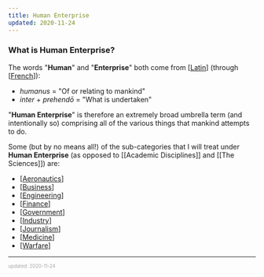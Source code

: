 ```yaml
---
title: Human Enterprise
updated: 2020-11-24
---
```


### What is Human Enterprise?

The words "**Human**" and "**Enterprise**" both come from [[Latin]] (through [[French]]):

- _humanus_ = "Of or relating to mankind"
- _inter_ + _prehendō_ = "What is undertaken"

"**Human Enterprise**" is therefore an extremely broad umbrella term (and intentionally so) comprising all of the various things that mankind attempts to do.

Some (but by no means all!) of the sub-categories that I will treat under **Human Enterprise** (as opposed to [[Academic Disciplines]] and [[The Sciences]]) are:

- [[Aeronautics]]
- [[Business]]
- [[Engineering]]
- [[Finance]]
- [[Government]]
- [[Industry]]
- [[Journalism]]
- [[Medicine]]
- [[Warfare]]

---

<sup><sub><font color="#a6a6a6">updated: 2020-11-24</font></sub></sup>

[//begin]: # "Autogenerated link references for markdown compatibility"
[latin]: latin "Latin"
[french]: french "French"
[academic-disciplines]: academic-disciplines "Academic Disciplines"
[the-sciences]: the-sciences "The Sciences"
[aeronautics]: aeronautics "Aeronautics"
[business]: business "Business"
[engineering]: engineering "Engineering"
[finance]: finance "Finance"
[government]: government "Government"
[industry]: industry "Industry"
[journalism]: journalism "Journalism"
[medicine]: medicine "Medicine"
[warfare]: warfare "Warfare"
[//end]: # "Autogenerated link references"